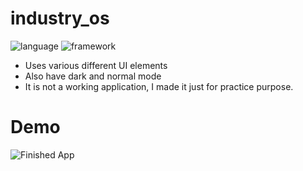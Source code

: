 # industry_os
![language](https://img.shields.io/badge/language-dart-orange)
![framework](https://img.shields.io/badge/framework-flutter-orange)

- Uses various different UI elements
- Also have dark and normal mode
- It is not a working application, I made it just for practice purpose.

# Demo
![Finished App](blob/demo.gif)
